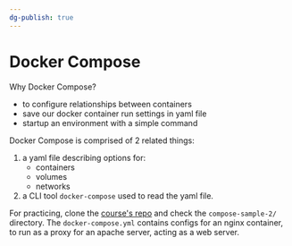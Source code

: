 ```yaml
---
dg-publish: true
---
```

# Docker Compose

Why Docker Compose?

- to configure relationships between containers
- save our docker container run settings in yaml file
- startup an environment with a simple command


Docker Compose is comprised of 2 related things:

1. a yaml file describing options for:
    - containers
    - volumes
    - networks
2. a CLI tool `docker-compose` used to read the yaml file.

For practicing, clone the [course's repo](https://github.com/BretFisher/udemy-docker-mastery) and check the `compose-sample-2/` directory. The `docker-compose.yml` contains configs for an nginx container, to run as a proxy for an apache server, acting as a web server.



